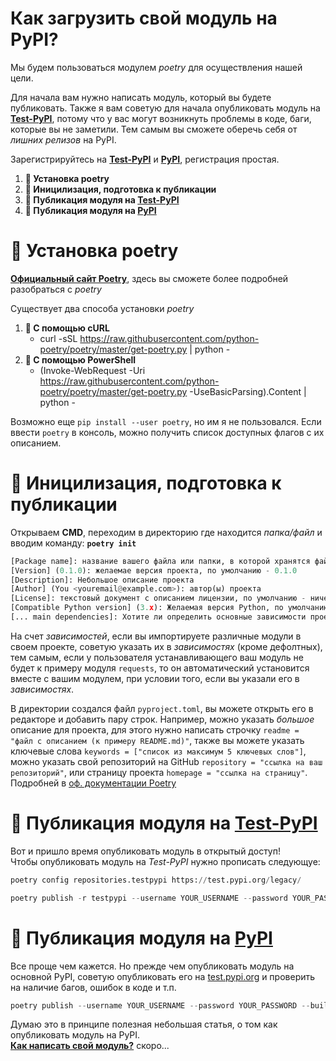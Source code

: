 # Как загрузить свой модуль на PyPI?
Мы будем пользоваться модулем *poetry* для осуществления нашей цели.

Для начала вам нужно написать модуль, который вы будете публиковать. Также я вам советую для начала опубликовать модуль на **[Test-PyPI](https://test.pypi.org)**, потому что у вас могут возникнуть проблемы в коде, баги, которые вы не заметили. Тем самым вы сможете оберечь себя от *лишних релизов* на PyPI.

Зарегистрируйтесь на **[Test-PyPI](https://test.pypi.org)** и **[PyPI](https://pypi.org)**, регистрация простая.

1. **🥑 Установка poetry**
2. **🍍 Иницилизация, подготовка к публикации**
3. **🍑 Публикация модуля на [Test-PyPI](https://test.pypi.org)**
4. **🍇 Публикация модуля на [PyPI](https://pypi.org)**

# 🥑 Установка poetry
**[Официальный сайт Poetry](https://python-poetry.org/)**, здесь вы сможете более подробней разобраться с *poetry*

Существует два способа установки *poetry*
1. **🥀 С помощью cURL**
    * curl -sSL https://raw.githubusercontent.com/python-poetry/poetry/master/get-poetry.py | python -
2. **🍃 С помощью PowerShell**
    * (Invoke-WebRequest -Uri https://raw.githubusercontent.com/python-poetry/poetry/master/get-poetry.py -UseBasicParsing).Content | python -

Возможно еще `pip install --user poetry`, но им я не пользовался. Если ввести `poetry` в консоль, можно получить список доступных флагов с их описанием.

# 🍍 Иницилизация, подготовка к публикации
Открываем **CMD**, переходим в директорию где находится *папка/файл* и вводим команду: **`poetry init`**
```py
[Package name]: название вашего файла или папки, в которой хранятся файлы с кодом. По умолчанию - текущая директорию
[Version] (0.1.0): желаемае версия проекта, по умолчанию - 0.1.0
[Description]: Небольшое описание проекта
[Author] (You <youremail@example.com>): автор(ы) проекта
[License]: текстовый документ с описанием лицензии, по умолчанию - ничего
[Compatible Python version] (3.x): Желаемая версия Python, по умолчанию - текущая
[... main dependencies]: Хотите ли определить основные зависимости проекта? Зависимости, это доп. модули, которые будут устанавливаться с вашим модулем
```

На счет *зависимостей*, если вы импортируете различные модули в своем проекте, советую указать их в *зависимостях* (кроме дефолтных), тем самым, если у пользователя устанавливающего ваш модуль не будет к примеру модуля `requests`, то он автоматический установится вместе с вашим модулем, при условии того, если вы указали его в *зависимостях*.

В директории создался файл `pyproject.toml`, вы можете открыть его в редакторе и добавить пару строк. Например, можно указать *большое* описание для проекта, для этого нужно написать строчку `readme = "файл с описанием (к примеру README.md)"`, также вы можете указать ключевые слова `keywords = ["список из максимум 5 ключевых слов"]`, можно указать свой репозиторий на GitHub `repository = "ссылка на ваш репозиторий"`, или страницу проекта `homepage = "ссылка на страницу"`. Подробней в [оф. документации Poetry](https://python-poetry.org/docs/)

# 🍑 Публикация модуля на [Test-PyPI](https://test.pypi.org)
Вот и пришло время опубликовать модуль в открытый доступ! \
Чтобы опубликовать модуль на *Test-PyPI* нужно прописать следующуе:

```py
poetry config repositories.testpypi https://test.pypi.org/legacy/
```

```py
poetry publish -r testpypi --username YOUR_USERNAME --password YOUR_PASSWORD --build
```

# 🍇 Публикация модуля на [PyPI](https://pypi.org)
Все проще чем кажется. Но прежде чем опубликовать модуль на основной PyPI, советую опубликовать его на [test.pypi.org](https://test.pypi.org) и проверить на наличие багов, ошибок в коде и т.п.

```py
poetry publish --username YOUR_USERNAME --password YOUR_PASSWORD --build
```

Думаю это в принципе полезная небольшая статья, о том как опубликовать модуль на PyPI. \
**[Как написать свой модуль?]()** скоро...

